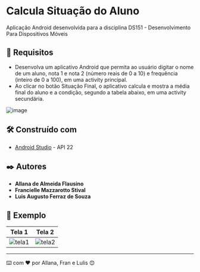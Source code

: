 # Calcula Situação do Aluno 

Aplicação Android desenvolvida para a disciplina DS151 - Desenvolvimento Para Dispositivos Móveis

## 🚀 Requisitos

* Desenvolva um aplicativo Android que permita ao usuário digitar o nome de um aluno, nota 1 e nota 2 (número reais de 0 a 10) e frequência (inteiro de 0 a 100), em uma activity  principal.
* Ao clicar no botão Situação Final, o aplicativo calcula e mostra a média final do aluno e a condição, segundo a tabela abaixo, em uma activity secundária. 

![image](https://user-images.githubusercontent.com/66281304/178380805-27cef1e9-1370-464a-814f-d8e937a039f3.png)


## 🛠️ Construído com

* [Android Studio](https://developer.android.com/studio) - API 22

## ✒️ Autores

* **Allana de Almeida Flausino**
* **Francielle Mazzarotto Stival** 
* **Luis Augusto Ferraz de Souza**

## 📄 Exemplo

Tela 1 | Tela 2
-------| ------
![tela1](https://user-images.githubusercontent.com/66281304/178380961-b2a274d4-5df1-44f5-8d9d-2af555e86ced.jpg)| ![tela2](https://user-images.githubusercontent.com/66281304/178380978-85b6de1c-ab29-4152-9e41-065a1923fb82.jpg)

---
⌨️ com ❤️ por Allana, Fran e Lulis 😊
